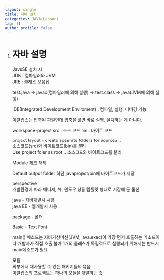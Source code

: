 ```yaml
---
layout: single
title: 자바 설치
categories: JAVA(Lesson)
tag: []
author_profile: false
---
```


1. # 자바 설명

   JavsSE 설치 시   
   JDK : 컴파일러와 JVM   
   JRE : 클래스 모음집   

   test.java -> javac(컴파일러에 의해 실행) -> test.class -> java(JVM에 의해 실행)   

   IDE(Integrated Development Enviroment) : 컴파일, 실행, 디버깅 가능   

   이클립스는 압축된 파일인데 압축을 풀면 바로 실행. 설치하는 게 아니다.


   workspace-project
   src : 소스 코드
   bin : 바이트 코드

   project layout - create spearate folders for sources ..   
   소스코드(src)와 바이트코드(bin)를 분리    
   Use project foler as root .. 소스코드와 바이트코드를 분리

   Module
   체크 해제

   Default output folder
   하단 javaproject/bin에 바이트코드가 저장

   perspective   
   개발환경에 따라 매니져, 뷰, 윈도우 창을 템플릿 형태로 저장해 둔 옵션   

   java - 자바개발시 사용   
   java EE - 웹개발시 사용   

   package - 폴더

   Basic - Text Font

   main() 메소드는 자바가상머신(JVM, java.exec)이 가장 먼저 호출하는 메소드이다
	개발자가 직접 호출 불가
   1개의 클래스가 독립적으로 실행되기 위해서는 반드시 main메소드가 필요    

   모듈   
   외부에서 재사용할 수 있는 패키지들의 묶음   
   이클립스의 프로젝트는 하나의 모듈을 개발하는 것   
   
